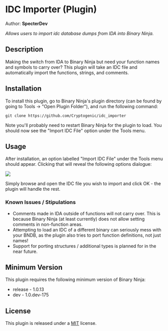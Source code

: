 # IDC Importer (Plugin)
Author: **SpecterDev**

_Allows users to import idc database dumps from IDA into Binary Ninja._

## Description

Making the switch from IDA to Binary Ninja but need your function names and symbols to carry over? This plugin will take an IDC file and automatically import the functions, strings, and comments.

## Installation

To install this plugin, go to Binary Ninja's plugin directory (can be found by going to Tools -> "Open Plugin Folder"), and run the following command:

```
git clone https://github.com/Cryptogenic/idc_importer
```

Note you'll probably need to restart Binary Ninja for the plugin to load. You should now see the "Import IDC File" option under the Tools menu.

## Usage

After installation, an option labelled "Import IDC File" under the Tools menu should appear. Clicking that will reveal the following options dialogue:

![](https://i.imgur.com/NV8LF2H.png)



Simply browse and open the IDC file you wish to import and click OK - the plugin will handle the rest.

### Known Issues / Stipulations

- Comments made in IDA outside of functions will not carry over. This is because Binary Ninja (at least currently) does not allow setting comments in non-function areas.
- Attempting to load an IDC of a different binary can seriously mess with your BNDB, as the plugin also tries to port function definitions, not just names!
- Support for porting structures / additional types is planned for in the near future.

## Minimum Version

This plugin requires the following minimum version of Binary Ninja:

 * release - 1.0.13
 * dev - 1.0.dev-175


## License

This plugin is released under a [MIT](LICENSE) license.